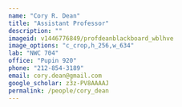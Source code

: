 ```yaml
---
name: "Cory R. Dean"
title: "Assistant Professor"
description: ""
imageid: v1446776849/profdeanblackboard_wblhve
image_options: "c_crop,h_256,w_634"
lab: "NWC 704"
office: "Pupin 920"
phone: "212-854-3189"
email: cory.dean@gmail.com
google_scholar: z3z-PV8AAAAJ
permalink: /people/cory_dean
---
```

